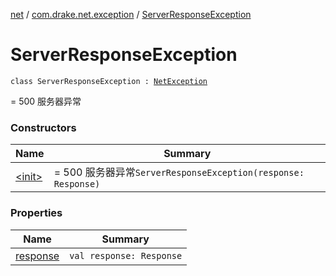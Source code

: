 [net](../../index.md) / [com.drake.net.exception](../index.md) / [ServerResponseException](./index.md)

# ServerResponseException

`class ServerResponseException : `[`NetException`](../-net-exception/index.md)

= 500 服务器异常

### Constructors

| Name | Summary |
|---|---|
| [&lt;init&gt;](-init-.md) | = 500 服务器异常`ServerResponseException(response: Response)` |

### Properties

| Name | Summary |
|---|---|
| [response](response.md) | `val response: Response` |
